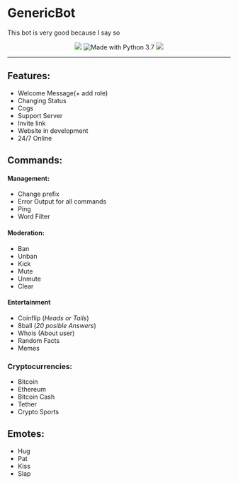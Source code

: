 # GenericBot
This bot is very good because I say so

<p align="center">
  <img src="https://img.shields.io/github/downloads/Paic26/GenericBotName/V2.5/total?color=%239267f0&label=Download%20V2.5&logo=GitHUb&style=for-the-badge">
  <img src="https://img.shields.io/badge/Made%20With-Python%203.7-blue.svg?style=for-the-badge&logo=Python" alt="Made with Python 3.7">
  <img src="https://img.shields.io/badge/deploy_to-heroku-997FBC.svg?style=for-the-badge&logo=Heroku">

---

## Features:

* Welcome Message(+ add role)
* Changing Status
* Cogs
* Support Server
* Invite link
* Website in development
* 24/7 Online
## Commands:

#### Management:

* Change prefix
* Error Output for all commands
* Ping
* Word Filter

#### Moderation:

* Ban
* Unban
* Kick
* Mute
* Unmute
* Clear

#### Entertainment

* Coinflip (_Heads or Tails_)
* 8ball (_20 posible Answers_)
* Whois (About user)
* Random Facts
* Memes

### Cryptocurrencies:

* Bitcoin
* Ethereum
* Bitcoin Cash
* Tether
* Crypto Sports

## Emotes:

* Hug
* Pat
* Kiss
* Slap
